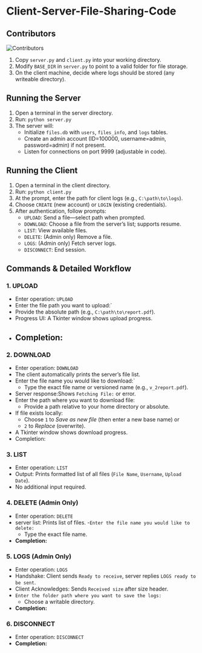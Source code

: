 # Client-Server-File-Sharing-Code 

## Contributors

![Contributors](https://contrib.rocks/image?repo=Makram-El-Hadi/Client-Server-File-Sharing-Code)


1. Copy `server.py` and `client.py` into your working directory.
2. Modify `BASE_DIR` in `server.py` to point to a valid folder for file storage.
3. On the client machine, decide where logs should be stored (any writeable directory).

Running the Server 
------------------
1. Open a terminal in the server  directory.
2. Run: `python server.py`
3. The server will:
   - Initialize `files.db` with `users`, `files_info`, and `logs` tables.
   - Create an admin account (ID=100000, username=admin, password=admin) if not present.
   - Listen for connections on port 9999 (adjustable in code).

Running the Client
------------------
1. Open a terminal in the client directory.
2. Run: `python client.py`
3. At the prompt, enter the path for client logs (e.g., `C:\path\to\logs`).
4. Choose `CREATE` (new account) or `LOGIN` (existing credentials).
5. After authentication, follow prompts:
   - `UPLOAD`: Send a file—select path when prompted.
   - `DOWNLOAD`: Choose a file from the server’s list; supports resume.
   - `LIST`: View available files.
   - `DELETE`: (Admin only) Remove a file.
   - `LOGS`: (Admin only) Fetch server logs.
   - `DISCONNECT`: End session.





Commands & Detailed Workflow
----------------------------

### 1. UPLOAD
- Enter operation: `UPLOAD`
- Enter the file path you want to upload:` 
- Provide the absolute path (e.g., `C:\path\to\report.pdf`).
- Progress UI: A Tkinter window shows upload progress.
- Completion:  
  -
### 2. DOWNLOAD
- Enter operation: `DOWNLOAD`
- The client automatically prints the server’s file list.
- Enter the file name you would like to download:`  
  - Type the exact file name or versioned name (e.g., `v_2report.pdf`).
- Server response:Shows `Fetching File:` or error.
- Enter the path where you want to download file:  
  - Provide a path relative to your home directory or absolute.
- If file exists locally:  
  - Choose `1` to _Save as new file_ (then enter a new base name) or  
  - `2` to _Replace_ (overwrite).
- A Tkinter window shows download progress.
- Completion:

### 3. LIST
- Enter operation: `LIST`
- Output: Prints formatted list of all files (`File Name`, `Username`, `Upload Date`).
- No additional input required.

### 4. DELETE (Admin Only)
- Enter operation: `DELETE`
- server list: Prints list of files.
-`Enter the file name you would like to delete:`  
  - Type the exact file name.
- **Completion:**  

### 5. LOGS (Admin Only)
- Enter operation: `LOGS`
- Handshake: Client sends `Ready to receive`, server replies `LOGS ready to be sent`.
- Client Acknowledges: Sends `Received size` after size header.
- `Enter the folder path where you want to save the logs:`  
  - Choose a writable directory.
- **Completion:**  
  

### 6. DISCONNECT
- Enter operation: `DISCONNECT`
- **Completion:**  
  
